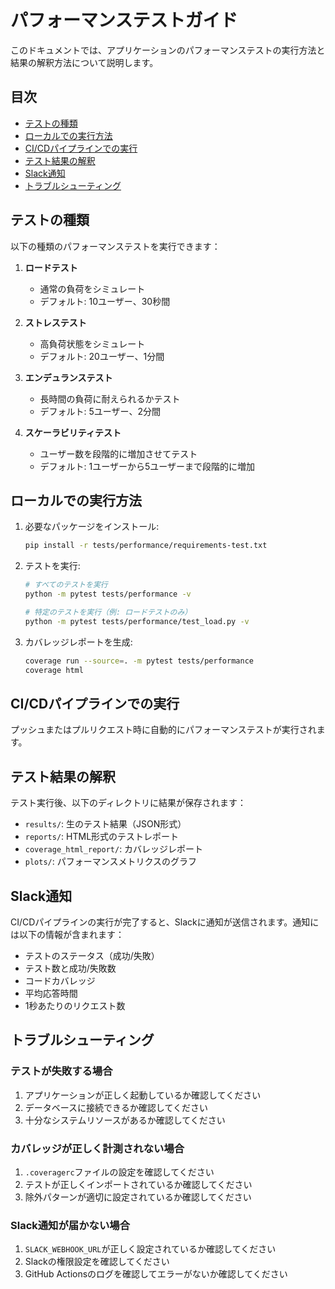 # パフォーマンステストガイド

このドキュメントでは、アプリケーションのパフォーマンステストの実行方法と結果の解釈方法について説明します。

## 目次
- [テストの種類](#テストの種類)
- [ローカルでの実行方法](#ローカルでの実行方法)
- [CI/CDパイプラインでの実行](#cicdパイプラインでの実行)
- [テスト結果の解釈](#テスト結果の解釈)
- [Slack通知](#slack通知)
- [トラブルシューティング](#トラブルシューティング)

## テストの種類

以下の種類のパフォーマンステストを実行できます：

1. **ロードテスト**
   - 通常の負荷をシミュレート
   - デフォルト: 10ユーザー、30秒間

2. **ストレステスト**
   - 高負荷状態をシミュレート
   - デフォルト: 20ユーザー、1分間

3. **エンデュランステスト**
   - 長時間の負荷に耐えられるかテスト
   - デフォルト: 5ユーザー、2分間

4. **スケーラビリティテスト**
   - ユーザー数を段階的に増加させてテスト
   - デフォルト: 1ユーザーから5ユーザーまで段階的に増加

## ローカルでの実行方法

1. 必要なパッケージをインストール:
   ```bash
   pip install -r tests/performance/requirements-test.txt
   ```

2. テストを実行:
   ```bash
   # すべてのテストを実行
   python -m pytest tests/performance -v
   
   # 特定のテストを実行（例: ロードテストのみ）
   python -m pytest tests/performance/test_load.py -v
   ```

3. カバレッジレポートを生成:
   ```bash
   coverage run --source=. -m pytest tests/performance
   coverage html
   ```

## CI/CDパイプラインでの実行

プッシュまたはプルリクエスト時に自動的にパフォーマンステストが実行されます。

## テスト結果の解釈

テスト実行後、以下のディレクトリに結果が保存されます：

- `results/`: 生のテスト結果（JSON形式）
- `reports/`: HTML形式のテストレポート
- `coverage_html_report/`: カバレッジレポート
- `plots/`: パフォーマンスメトリクスのグラフ

## Slack通知

CI/CDパイプラインの実行が完了すると、Slackに通知が送信されます。通知には以下の情報が含まれます：

- テストのステータス（成功/失敗）
- テスト数と成功/失敗数
- コードカバレッジ
- 平均応答時間
- 1秒あたりのリクエスト数

## トラブルシューティング

### テストが失敗する場合

1. アプリケーションが正しく起動しているか確認してください
2. データベースに接続できるか確認してください
3. 十分なシステムリソースがあるか確認してください

### カバレッジが正しく計測されない場合

1. `.coveragerc`ファイルの設定を確認してください
2. テストが正しくインポートされているか確認してください
3. 除外パターンが適切に設定されているか確認してください

### Slack通知が届かない場合

1. `SLACK_WEBHOOK_URL`が正しく設定されているか確認してください
2. Slackの権限設定を確認してください
3. GitHub Actionsのログを確認してエラーがないか確認してください
